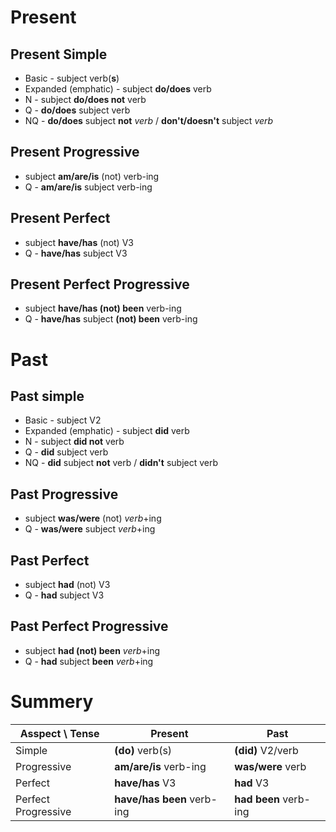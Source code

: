# Present 

## Present Simple 
- Basic - subject verb(**s**)
- Expanded (emphatic) - subject **do/does** verb
- N - subject **do/does not** verb
- Q - **do/does** subject verb
- NQ - **do/does** subject **not** *verb* / **don't/doesn't** subject *verb*

## Present Progressive 
- subject **am/are/is** (not) verb-ing
- Q - **am/are/is** subject verb-ing

## Present Perfect 
- subject **have/has** (not) V3
- Q -  **have/has** subject V3

## Present Perfect Progressive
- subject **have/has (not) been** verb-ing 
- Q - **have/has** subject **(not) been** verb-ing 


# Past

## Past simple
- Basic - subject V2
- Expanded (emphatic) - subject **did** verb
- N - subject **did not** verb
- Q - **did** subject verb
- NQ - **did** subject **not** verb / **didn't** subject verb

## Past Progressive
- subject **was/were** (not) *verb*+ing
- Q - **was/were** subject *verb*+ing

## Past Perfect
- subject **had** (not) V3
- Q - **had** subject V3

## Past Perfect Progressive
- subject **had (not) been** *verb*+ing
- Q - **had** subject **been** *verb*+ing


# Summery

| Asspect \ Tense     | Present                      | Past                  |
| ------------------- | ---------------------------- | --------------------- |
| Simple              | **(do)** verb(s)                 | **(did)** V2/verb              |
| Progressive         | **am/are/is** verb-ing     | **was/were** verb     |
| Perfect             | **have/has** V3            | **had** V3            |
| Perfect Progressive | **have/has been** verb-ing | **had been** verb-ing |


